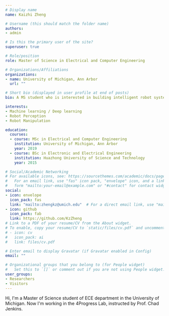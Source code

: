 ```yaml
---
# Display name
name: Kaizhi Zheng

# Username (this should match the folder name)
authors:
- admin

# Is this the primary user of the site?
superuser: true

# Role/position
role: Master of Science in Electrical and Computer Engineering

# Organizations/Affiliations
organizations:
- name: University of Michigan, Ann Arbor 
  url: ""

# Short bio (displayed in user profile at end of posts)
bio: A MS student who is interested in building intelligent robot systems.

interests:
- Machine learning / Deep learning
- Robot Perception
- Robot Manipulation

education:
  courses:
  - course: MSc in Electrical and Computer Engineering
    institution: University of Michigan, Ann Arbor
    year: 2019
  - course: BSc in Electronic and Electrical Engineering
    institution: Huazhong University of Science and Technology
    year: 2015

# Social/Academic Networking
# For available icons, see: https://sourcethemes.com/academic/docs/page-builder/#icons
#   For an email link, use "fas" icon pack, "envelope" icon, and a link in the
#   form "mailto:your-email@example.com" or "#contact" for contact widget.
social:
- icon: envelope
  icon_pack: fas
  link: "mailto:zhengkz@umich.edu"  # For a direct email link, use "mailto:test@example.org".
- icon: github
  icon_pack: fab
  link: https://github.com/KzZheng
# Link to a PDF of your resume/CV from the About widget.
# To enable, copy your resume/CV to `static/files/cv.pdf` and uncomment the lines below.
# - icon: cv
#   icon_pack: ai
#   link: files/cv.pdf

# Enter email to display Gravatar (if Gravatar enabled in Config)
email: ""

# Organizational groups that you belong to (for People widget)
#   Set this to `[]` or comment out if you are not using People widget.
user_groups:
- Researchers
- Visitors
---
```


Hi, I'm a Master of Science student of ECE department in the University of Michigan. Now I'm working in the 4Progress Lab, instructed by Prof. Chad Jenkins.
